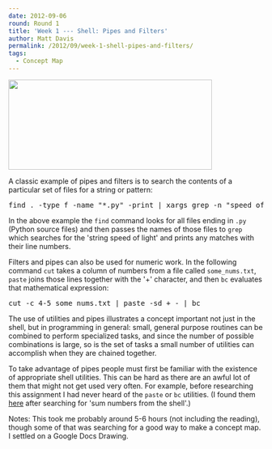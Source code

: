 ```yaml
---
date: 2012-09-06
round: Round 1
title: 'Week 1 --- Shell: Pipes and Filters'
author: Matt Davis
permalink: /2012/09/week-1-shell-pipes-and-filters/
tags:
  - Concept Map
---
```

[<img class="alignnone  wp-image-130" title="Shell- Pipes and Filters" src="http://files.software-carpentry.org/training-course/2012/09/Shell-Pipes-and-Filters.png" alt="" width="402" height="178" />][1]

A classic example of pipes and filters is to search the contents of a particular set of files for a string or pattern:

<pre>find . -type f -name "*.py" -print | xargs grep -n "speed of light"</pre>

In the above example the `find` command looks for all files ending in `.py` (Python source files) and then passes the names of those files to `grep` which searches for the 'string speed of light' and prints any matches with their line numbers.

Filters and pipes can also be used for numeric work. In the following command `cut` takes a column of numbers from a file called `some_nums.txt`, `paste` joins those lines together with the '+' character, and then `bc` evaluates that mathematical expression:

<pre>cut -c 4-5 some_nums.txt | paste -sd + - | bc</pre>

The use of utilities and pipes illustrates a concept important not just in the shell, but in programming in general: small, general purpose routines can be combined to perform specialized tasks, and since the number of possible combinations is large, so is the set of tasks a small number of utilities can accomplish when they are chained together.

To take advantage of pipes people must first be familiar with the existence of appropriate shell utilities. This can be hard as there are an awful lot of them that might not get used very often. For example, before researching this assignment I had never heard of the `paste` or `bc` utilities. (I found them [here][2] after searching for 'sum numbers from the shell'.)

Notes: This took me probably around 5-6 hours (not including the reading), though some of that was searching for a good way to make a concept map. I settled on a Google Docs Drawing.

 [1]: http://files.software-carpentry.org/training-course/2012/09/Shell-Pipes-and-Filters.png
 [2]: http://stackoverflow.com/a/451204
